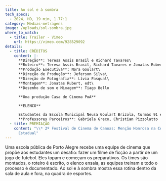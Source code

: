 ```yaml
---
title: Ao sol e à sombra
tech_specs:
  - 2024, HD, 19 min, 1.77:1
category: Médias-metragens
image: /uploads/sol-sombra.jpg
where_to_watch:
  - title: Trailer - Vimeo
    url: https://vimeo.com/928529092
details:
  - title: CRÉDITOS
    content: |-
      **Direção**: Teresa Assis Brasil e Richard Tavares\
      **Roteiro**: Teresa Assis Brasil, Richard Tavares e Jonatas Rubert\
      **Produção Executiva**: Nora Goulart\
      **Direção de Produção**: Jeferson Silva\
      **Direção de Fotografia**: Lívia Pasqual\
      **Montagem**: Jonatas Rubert, edt\
      **Desenho de som e Mixagem**: Tiago Bello

      **Uma produção Casa de Cinema PoA**

      **ELENCO**

      Estudantes da Escola Municipal Neusa Goulart Brizola, turmas 91 e 92\
      **Professores Parceiros**: Gabriela Greco, Christian Pizzolatto
  - title: PREMIAÇÃO
    content: "\\* 2º Festival de Cinema de Canoas: Menção Honrosa na Competição
      Estadual"
---
```

Uma escola pública de Porto Alegre recebe uma equipe de cinema que propõe aos estudantes um desafio: fazer um filme de ficção a partir de um jogo de futebol. Eles topam e começam os preparativos. Os times são montados, o roteiro é escrito, o elenco ensaia, as equipes treinam e todo o processo é documentado. Ao sol e à sombra mostra essa rotina dentro da sala de aula e fora, na quadra de esportes.
